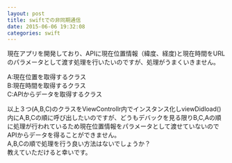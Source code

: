 ```yaml
---
layout: post
title: swiftでの非同期通信
date: 2015-06-06 19:32:08
categories: swift
---
```

<!-- {% raw %} -->
<p>現在アプリを開発しており、APIに現在位置情報（緯度、経度)と現在時間をURLのパラメータとして渡す処理を行いたいのですが、処理がうまくいきません。</p>

<p>A:現在位置を取得するクラス<br>
B:現在時間を取得するクラス<br>
C:APIからデータを取得するクラス</p>

<p>以上３つ(A,B,C)のクラスをViewControllr内でインスタンス化しviewDidload()内にA,B,Cの順に呼び出したいのですが、どうもデバックを見る限りB,C,Aの順に処理が行われているため現在位置情報をパラメータとして渡せていないのでAPIからデータを得ることができません。<br>
A,B,Cの順で処理を行う良い方法はないでしょうか？<br>
教えていただけると幸いです。</p>
<!-- {% endraw %} -->
